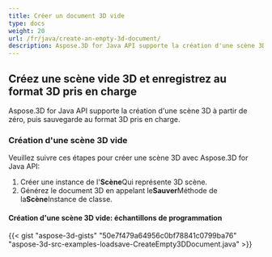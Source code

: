```yaml
---
title: Créer un document 3D vide
type: docs
weight: 20
url: /fr/java/create-an-empty-3d-document/
description: Aspose.3D for Java API supporte la création d'une scène 3D à partir de zéro, puis sauvegarde au format 3D pris en charge.
---
```

##  **Créez une scène vide 3D et enregistrez au format 3D pris en charge**
Aspose.3D for Java API supporte la création d'une scène 3D à partir de zéro, puis sauvegarde au format 3D pris en charge.
###  **Création d'une scène 3D vide**
Veuillez suivre ces étapes pour créer une scène 3D avec Aspose.3D for Java API:

1. Créer une instance de l'**Scène**Qui représente 3D scène.
1. Générez le document 3D en appelant le**Sauver**Méthode de la**Scène**Instance de classe.
####  **Création d'une scène 3D vide: échantillons de programmation**
{{< gist "aspose-3d-gists" "50e7f479a64956c0bf78841c0799ba76" "aspose-3d-src-examples-loadsave-CreateEmpty3DDocument.java" >}}




